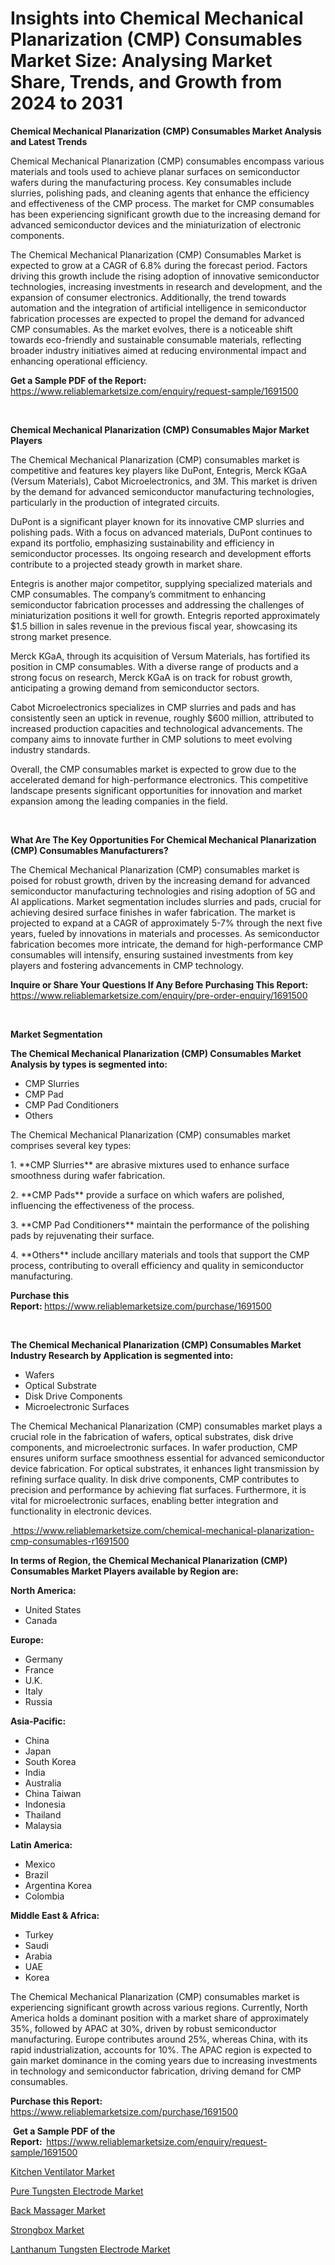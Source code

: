 <p><h1>Insights into Chemical Mechanical Planarization (CMP) Consumables Market Size: Analysing Market Share, Trends, and Growth from 2024 to 2031</h1></p><p><strong>Chemical Mechanical Planarization (CMP) Consumables Market Analysis and Latest Trends</strong></p>
<p><p>Chemical Mechanical Planarization (CMP) consumables encompass various materials and tools used to achieve planar surfaces on semiconductor wafers during the manufacturing process. Key consumables include slurries, polishing pads, and cleaning agents that enhance the efficiency and effectiveness of the CMP process. The market for CMP consumables has been experiencing significant growth due to the increasing demand for advanced semiconductor devices and the miniaturization of electronic components. </p><p>The Chemical Mechanical Planarization (CMP) Consumables Market is expected to grow at a CAGR of 6.8% during the forecast period. Factors driving this growth include the rising adoption of innovative semiconductor technologies, increasing investments in research and development, and the expansion of consumer electronics. Additionally, the trend towards automation and the integration of artificial intelligence in semiconductor fabrication processes are expected to propel the demand for advanced CMP consumables. As the market evolves, there is a noticeable shift towards eco-friendly and sustainable consumable materials, reflecting broader industry initiatives aimed at reducing environmental impact and enhancing operational efficiency.</p></p>
<p><strong>Get a Sample PDF of the Report:&nbsp;</strong> <a href="https://www.reliablemarketsize.com/enquiry/request-sample/1691500?utm_campaign=1590&utm_medium=2&utm_source=Github&utm_content=ia&utm_term=18102024&utm_id=chemical-mechanical-planarization-cmp-consumables">https://www.reliablemarketsize.com/enquiry/request-sample/1691500</a></p>
<p>&nbsp;</p>
<p><strong>Chemical Mechanical Planarization (CMP) Consumables Major Market Players</strong></p>
<p><p>The Chemical Mechanical Planarization (CMP) consumables market is competitive and features key players like DuPont, Entegris, Merck KGaA (Versum Materials), Cabot Microelectronics, and 3M. This market is driven by the demand for advanced semiconductor manufacturing technologies, particularly in the production of integrated circuits.</p><p>DuPont is a significant player known for its innovative CMP slurries and polishing pads. With a focus on advanced materials, DuPont continues to expand its portfolio, emphasizing sustainability and efficiency in semiconductor processes. Its ongoing research and development efforts contribute to a projected steady growth in market share.</p><p>Entegris is another major competitor, supplying specialized materials and CMP consumables. The company’s commitment to enhancing semiconductor fabrication processes and addressing the challenges of miniaturization positions it well for growth. Entegris reported approximately $1.5 billion in sales revenue in the previous fiscal year, showcasing its strong market presence.</p><p>Merck KGaA, through its acquisition of Versum Materials, has fortified its position in CMP consumables. With a diverse range of products and a strong focus on research, Merck KGaA is on track for robust growth, anticipating a growing demand from semiconductor sectors.</p><p>Cabot Microelectronics specializes in CMP slurries and pads and has consistently seen an uptick in revenue, roughly $600 million, attributed to increased production capacities and technological advancements. The company aims to innovate further in CMP solutions to meet evolving industry standards.</p><p>Overall, the CMP consumables market is expected to grow due to the accelerated demand for high-performance electronics. This competitive landscape presents significant opportunities for innovation and market expansion among the leading companies in the field.</p></p>
<p>&nbsp;</p>
<p><strong>What Are The Key Opportunities For Chemical Mechanical Planarization (CMP) Consumables Manufacturers?</strong></p>
<p><p>The Chemical Mechanical Planarization (CMP) consumables market is poised for robust growth, driven by the increasing demand for advanced semiconductor manufacturing technologies and rising adoption of 5G and AI applications. Market segmentation includes slurries and pads, crucial for achieving desired surface finishes in wafer fabrication. The market is projected to expand at a CAGR of approximately 5-7% through the next five years, fueled by innovations in materials and processes. As semiconductor fabrication becomes more intricate, the demand for high-performance CMP consumables will intensify, ensuring sustained investments from key players and fostering advancements in CMP technology.</p></p>
<p><strong>Inquire or Share Your Questions If Any Before Purchasing This Report:</strong> <a href="https://www.reliablemarketsize.com/enquiry/pre-order-enquiry/1691500?utm_campaign=1590&utm_medium=2&utm_source=Github&utm_content=ia&utm_term=18102024&utm_id=chemical-mechanical-planarization-cmp-consumables">https://www.reliablemarketsize.com/enquiry/pre-order-enquiry/1691500</a></p>
<p>&nbsp;</p>
<p><strong>Market Segmentation</strong></p>
<p><strong>The Chemical Mechanical Planarization (CMP) Consumables Market Analysis by types is segmented into:</strong></p>
<p><ul><li>CMP Slurries</li><li>CMP Pad</li><li>CMP Pad Conditioners</li><li>Others</li></ul></p>
<p><p>The Chemical Mechanical Planarization (CMP) consumables market comprises several key types: </p><p>1. **CMP Slurries** are abrasive mixtures used to enhance surface smoothness during wafer fabrication.  </p><p>2. **CMP Pads** provide a surface on which wafers are polished, influencing the effectiveness of the process.  </p><p>3. **CMP Pad Conditioners** maintain the performance of the polishing pads by rejuvenating their surface.  </p><p>4. **Others** include ancillary materials and tools that support the CMP process, contributing to overall efficiency and quality in semiconductor manufacturing.</p></p>
<p><strong>Purchase this Report:&nbsp;</strong><a href="https://www.reliablemarketsize.com/purchase/1691500?utm_campaign=1590&utm_medium=2&utm_source=Github&utm_content=ia&utm_term=18102024&utm_id=chemical-mechanical-planarization-cmp-consumables">https://www.reliablemarketsize.com/purchase/1691500</a></p>
<p>&nbsp;</p>
<p><strong>The Chemical Mechanical Planarization (CMP) Consumables Market Industry Research by Application is segmented into:</strong></p>
<p><ul><li>Wafers</li><li>Optical Substrate</li><li>Disk Drive Components</li><li>Microelectronic Surfaces</li></ul></p>
<p><p>The Chemical Mechanical Planarization (CMP) consumables market plays a crucial role in the fabrication of wafers, optical substrates, disk drive components, and microelectronic surfaces. In wafer production, CMP ensures uniform surface smoothness essential for advanced semiconductor device fabrication. For optical substrates, it enhances light transmission by refining surface quality. In disk drive components, CMP contributes to precision and performance by achieving flat surfaces. Furthermore, it is vital for microelectronic surfaces, enabling better integration and functionality in electronic devices.</p></p>
<p><a href="https://www.reliablemarketsize.com/chemical-mechanical-planarization-cmp-consumables-r1691500?utm_campaign=1590&utm_medium=2&utm_source=Github&utm_content=ia&utm_term=18102024&utm_id=chemical-mechanical-planarization-cmp-consumables">&nbsp;https://www.reliablemarketsize.com/chemical-mechanical-planarization-cmp-consumables-r1691500</a></p>
<p><strong>In terms of Region, the Chemical Mechanical Planarization (CMP) Consumables Market Players available by Region are:</strong></p>
<p>
    <p> <strong> North America: </strong>
        <ul>
            <li>United States</li>
            <li>Canada</li>
        </ul>
        </p> 
    <p> <strong> Europe: </strong>
        <ul>
            <li>Germany</li>
            <li>France</li>
            <li>U.K.</li>
            <li>Italy</li>
            <li>Russia</li>
        </ul>
        </p> 
    <p> <strong> Asia-Pacific: </strong>
        <ul>
            <li>China</li>
            <li>Japan</li>
            <li>South Korea</li>
            <li>India</li>
            <li>Australia</li>
            <li>China Taiwan</li>
            <li>Indonesia</li>
            <li>Thailand</li>
            <li>Malaysia</li>
        </ul>
        </p> 
    <p> <strong> Latin America: </strong>
        <ul>
            <li>Mexico</li>
            <li>Brazil</li>
            <li>Argentina Korea</li>
            <li>Colombia</li>
        </ul>
        </p> 
    <p> <strong> Middle East & Africa: </strong>
        <ul>
            <li>Turkey</li>
            <li>Saudi</li>
            <li>Arabia</li>
            <li>UAE</li>
            <li>Korea</li>
        </ul>
    </p>
    </p>
<p><p>The Chemical Mechanical Planarization (CMP) consumables market is experiencing significant growth across various regions. Currently, North America holds a dominant position with a market share of approximately 35%, followed by APAC at 30%, driven by robust semiconductor manufacturing. Europe contributes around 25%, whereas China, with its rapid industrialization, accounts for 10%. The APAC region is expected to gain market dominance in the coming years due to increasing investments in technology and semiconductor fabrication, driving demand for CMP consumables.</p></p>
<p><strong>Purchase this Report: </strong><a href="https://www.reliablemarketsize.com/purchase/1691500?utm_campaign=1590&utm_medium=2&utm_source=Github&utm_content=ia&utm_term=18102024&utm_id=chemical-mechanical-planarization-cmp-consumables">https://www.reliablemarketsize.com/purchase/1691500</a></p>
<p>&nbsp;<strong>Get a Sample PDF of the Report:&nbsp;&nbsp;</strong><a href="https://www.reliablemarketsize.com/enquiry/request-sample/1691500?utm_campaign=1590&utm_medium=2&utm_source=Github&utm_content=ia&utm_term=18102024&utm_id=chemical-mechanical-planarization-cmp-consumables">https://www.reliablemarketsize.com/enquiry/request-sample/1691500</a></p>
<p><strong></strong></p>
<p><p><a href="https://www.linkedin.com/pulse/pioneering-growth-analyzing-global-kitchen-ventilator-market-fku5f?utm_campaign=1590&utm_medium=2&utm_source=Github&utm_content=ia&utm_term=18102024&utm_id=chemical-mechanical-planarization-cmp-consumables">Kitchen Ventilator Market</a></p><p><a href="https://www.linkedin.com/pulse/evaluating-global-pure-tungsten-electrode-market-trends-growth-ym7zf?utm_campaign=1590&utm_medium=2&utm_source=Github&utm_content=ia&utm_term=18102024&utm_id=chemical-mechanical-planarization-cmp-consumables">Pure Tungsten Electrode Market</a></p><p><a href="https://www.linkedin.com/pulse/future-innovation-global-back-massager-market-growth-opportunities-x6r2f?utm_campaign=1590&utm_medium=2&utm_source=Github&utm_content=ia&utm_term=18102024&utm_id=chemical-mechanical-planarization-cmp-consumables">Back Massager Market</a></p><p><a href="https://www.linkedin.com/pulse/strongbox-market-analysis-report-global-insights-region-nvqpf?utm_campaign=1590&utm_medium=2&utm_source=Github&utm_content=ia&utm_term=18102024&utm_id=chemical-mechanical-planarization-cmp-consumables">Strongbox Market</a></p><p><a href="https://www.linkedin.com/pulse/lanthanum-tungsten-electrode-market-analysis-report-global-insights-2jnpf?utm_campaign=1590&utm_medium=2&utm_source=Github&utm_content=ia&utm_term=18102024&utm_id=chemical-mechanical-planarization-cmp-consumables">Lanthanum Tungsten Electrode Market</a></p></p>